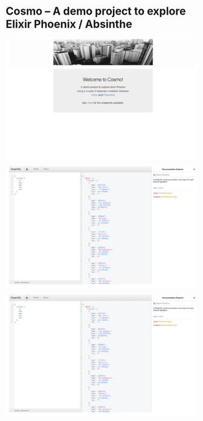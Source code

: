 # Cosmo – A demo project to explore Elixir Phoenix / Absinthe

![cosmo_homepage.jpg](./priv/static/images/cosmo_homepage.jpg)

![graphiql_list_cities.png](./priv/static/images/graphiql_list_cities.png)

![graphiql_create_city.png](./priv/static/images/graphiql_list_cities.png)


